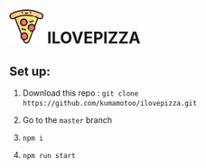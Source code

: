 # <img src="https://raw.githubusercontent.com/kumamotoo/ilovepizza/8b85e15c8f55284b399261b442cbb6e087dfa965/build/pizza-logo.svg?token=AMIJPECIY6PT6WGEVBLTOHC73SMWI" style="max-width: 60px"/> ILOVEPIZZA

## Set up:

1. Download this repo : `git clone https://github.com/kumamotoo/ilovepizza.git`

2. Go to the `master` branch

3. `npm i`

4. `npm run start`
